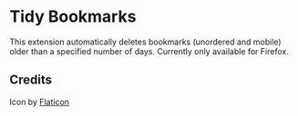 # Tidy Bookmarks

This extension automatically deletes bookmarks (unordered and mobile) older than a specified number of days. Currently only available for Firefox.

## Credits
Icon by <a href="https://www.flaticon.com/uicons">Flaticon</a>